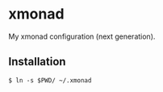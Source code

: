 # xmonad

My xmonad configuration (next generation).

## Installation

```
$ ln -s $PWD/ ~/.xmonad
```
